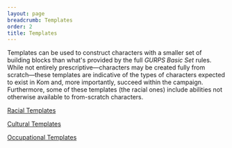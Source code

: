 ```yaml
---
layout: page
breadcrumb: Templates
order: 2
title: Templates
---
```


Templates can be used to construct characters with a smaller set of building blocks than what's provided by the full _GURPS Basic Set_ rules.  While not entirely prescriptive—characters may be created fully from scratch—these templates are indicative of the types of characters expected to exist in Kom and, more importantly, succeed within the campaign.  Furthermore, some of these templates (the racial ones) include abilities not otherwise available to from-scratch characters.

[Racial Templates](races/)

[Cultural Templates](cultures/)

[Occupational Templates](occupations/)
